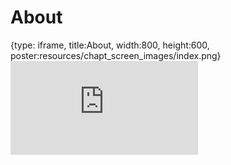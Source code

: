 # About
 
{type: iframe, title:About, width:800, height:600, poster:resources/chapt_screen_images/index.png}
![](https://science.c-moor.org/module-model-org-db/index.html)
 

 
